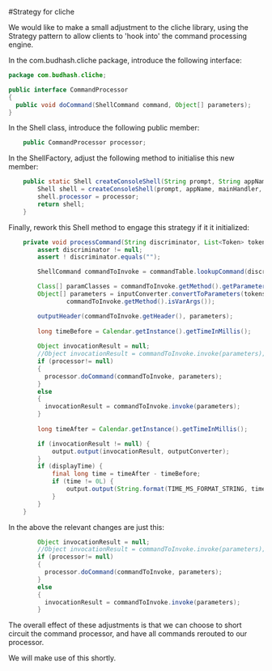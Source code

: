 #Strategy for cliche

We would like to make a small adjustment to the cliche library, using the Strategy pattern to allow clients to 'hook into' the command processing engine.

In the com.budhash.cliche package, introduce the following interface:

~~~java
package com.budhash.cliche;

public interface CommandProcessor
{
  public void doCommand(ShellCommand command, Object[] parameters);
}
~~~

In the Shell class, introduce the following public member:

~~~java
    public CommandProcessor processor;
~~~

In the ShellFactory, adjust the following method to initialise this new member:

~~~java
    public static Shell createConsoleShell(String prompt, String appName, Object mainHandler, CommandProcessor processor) {
        Shell shell = createConsoleShell(prompt, appName, mainHandler, new EmptyMultiMap<String, Object>());
        shell.processor = processor;
        return shell;
    }
~~~

Finally, rework this Shell method to engage this strategy if it it initialized:

~~~java
    private void processCommand(String discriminator, List<Token> tokens) throws CLIException {
        assert discriminator != null;
        assert ! discriminator.equals("");

        ShellCommand commandToInvoke = commandTable.lookupCommand(discriminator, tokens);

        Class[] paramClasses = commandToInvoke.getMethod().getParameterTypes();
        Object[] parameters = inputConverter.convertToParameters(tokens, paramClasses,
                commandToInvoke.getMethod().isVarArgs());

        outputHeader(commandToInvoke.getHeader(), parameters);
        
        long timeBefore = Calendar.getInstance().getTimeInMillis();
  
        Object invocationResult = null;
        //Object invocationResult = commandToInvoke.invoke(parameters);
        if (processor!= null)
        {
          processor.doCommand(commandToInvoke, parameters);
        }
        else
        {
          invocationResult = commandToInvoke.invoke(parameters);
        }
          
        long timeAfter = Calendar.getInstance().getTimeInMillis();

        if (invocationResult != null) {
            output.output(invocationResult, outputConverter);
        }
        if (displayTime) {
            final long time = timeAfter - timeBefore;
            if (time != 0L) {
                output.output(String.format(TIME_MS_FORMAT_STRING, time), outputConverter);
            }
        }
    }
~~~


In the above the relevant changes are just this:

~~~java
        Object invocationResult = null;
        //Object invocationResult = commandToInvoke.invoke(parameters);
        if (processor!= null)
        {
          processor.doCommand(commandToInvoke, parameters);
        }
        else
        {
          invocationResult = commandToInvoke.invoke(parameters);
        }
~~~

The overall effect of these adjustments is that we can choose to short circuit the command processor, and have all commands rerouted to our processor.

We will make use of this shortly.

